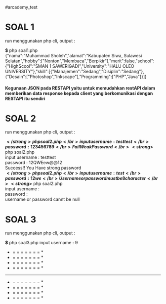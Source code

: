 #arcademy_test

<h1> SOAL 1 </h1>

run menggunakan php cli, output : 

<strong>$</strong> php soal1.php</br> 
{"nama":"Muhammad Sholeh","alamat":"Kabupaten Siwa, Sulawesi Selatan","hobby":["Nonton","Membaca","Berpikir"],"merit":false,"school":{"HighScool":"SMAN 1 SAWERIGADI","University":"HALU OLEO UNIVERSITY"},"skill":[{"Manajemen":"Sedang","Disiplin":"Sedang"},{"Desain":["Photoshop","Inkscape"],"Programming":["PHP","Java"]}]}

<h4>Kegunaan JSON pada RESTAPI yaitu untuk memudahkan restAPI dalam memberikan data response kepada client yang berkomunikasi dengan RESTAPI itu sendiri</h4>

<h1> SOAL 2 </h1>

run menggunakan php cli, output : 

<strong>$</strong> php soal2.php </br>
input username : testtest</br>
password : 123456789</br>
Fail Weak Password</br>
<strong>$</strong> php soal2.php</br>
input username : testtest</br>
password : 12QWEew@@12</br>
Success!! You Have strong password</br>
<strong>$</strong> php soal2.php </br>
input username : test</br>
password : 12we</br>
Username or password must be 8 character</br>
<strong>$</strong> php soal2.php </br>
input username :</br> 
password : </br>
username or password cannt be null</br>

<h1>SOAL 3</h1>

run menggunakan php cli, output :

<strong>$</strong> php soal3.php 
input username : 9
* = = = = = = = * 
* = = = = = = = * 
* = = = = = = = * 
* = = = = = = = * 
* * * * * * * * * 
* = = = = = = = * 
* = = = = = = = * 
* = = = = = = = * 
* = = = = = = = * 

